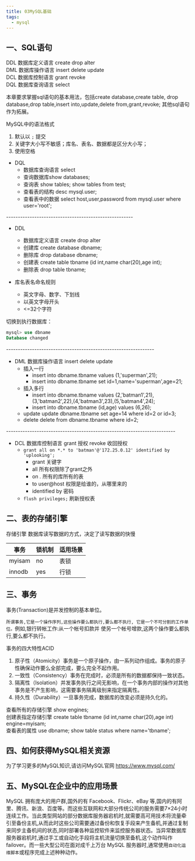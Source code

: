 ```yaml
---
title: 03MySQL基础
tags:
  - mysql
---
```


## 一、SQL语句

DDL	数据库定义语言	create drop alter  
DML	数据库操作语言	insert delete update  
DCL	数据库控制语言	grant revoke  
DQL	数据库查询语言	select   

本章要求掌握sql语句的基本用法，包括create database,create table, drop database,drop table,insert into,update,delete from,grant,revoke; 其他sql语句作为拓展。	

MySQL中的语法格式  
1. 默认以 `;` 提交
2. 关键字大小写不敏感；库名、表名、数据都是区分大小写；
3. 使用空格

- DQL	
	- 数据库查询语言 select
	- 查询数据库show databases;
	- 查询表
		show tables;
		show tables from test;
	- 查看表的结构	      desc mysql.user;
	- 查看表中的数据	   select host,user,password from mysql.user where user='root';

\------------------------------------------------------  
- DDL	
	- 数据库定义语言 create drop alter
	- 创建库 create database dbname;
	- 删除库 drop database dbname;
	- 创建表 create table tbname (id int,name char(20),age int);
	- 删除表 drop table tbname;

- 库名表名命名规则
	- 英文字母、数字、下划线
	- 以英文字母开头
	- <=32个字符
	
切换到执行数据库：
```sql
mysql> use dbname
Database changed
```
\---------------------------------------------------------------  
- DML	数据库操作语言	 insert delete update
	- 插入一行	      
		- insert into dbname.tbname values (1,'superman',21);
		- insert into dbname.tbname set id=1,name='superman',age=21;
	- 插入多行         
		- insert into dbname.tbname values (2,'batman1',21),(3,'batman2',22),(4,'batman3',23),(5,'batman4',24);
		- insert into dbname.tbname (id,age) values (6,26);	
	- update	             update dbname.tbname set age=14 where id=2 or id=3;
	- delete	             delete from dbname.tbname where id=2;

\------------------------------------------------------------------------

- DCL	数据库控制语言	grant 授权 revoke 收回授权
	- `grant all on *.* to 'batman'@'172.25.0.12' identified by 'uplooking';`
		- grant 关键字
		- all	所有权限除了grant之外
		- on *.*  所有的库所有的表
		- to user@host 权限是给谁的，从哪里来的
		- identified by 密码
	- `flush privileges;` 刷新授权表

## 二、表的存储引擎

存储引擎  数据库读写数据的方式，决定了读写数据的快慢


|            事务	 |  锁机制	 |  适用场景 |
| ---  | --- | --- |
|myisam | no 	|   表锁	 |     分析型 |
innodb |  yes	|   行锁	 |     金钱+线上高并发 |

## 三、事务

事务(Transaction)是并发控制的基本单位。

`所谓事务,它是一个操作序列,这些操作要么都执行,要么都不执行, 它是一个不可分割的工作单位。`例如,银行转帐工作:从一个帐号扣款并 使另一个帐号增款,这两个操作要么都执行,要么都不执行。

事务的四大特性ACID  
1. 原子性（Atomicity）事务是一个原子操作，由一系列动作组成。事务的原子性确保动作要么全部完成，要么完全不起作用。 
2. 一致性（Consistency）事务在完成时，必须是所有的数据都保持一致状态。
3. 隔离性（Isolation）并发事务执行之间无影响，在一个事务内部的操作对其他事务是不产生影响，这需要事务隔离级别来指定隔离性。
4. 持久性（Durability）一旦事务完成，数据库的改变必须是持久化的。

查看所有的存储引擎	  show engines;  
创建表指定存储引擎	  create table tbname (id int,name char(20),age int) engine=myisam;  
查看表的属性	use dbname; show table status where name='tbname';   

## 四、如何获得MySQL相关资源

为了学习更多的MySQL知识,请访问MySQL官网 https://www.mysql.com/

## 五、MySQL在企业中的应用场景

MySQL 拥有庞大的用户群,国外的有 Facebook、Flickr、eBay 等,国内的有阿里、腾讯、新浪、百度等。而这些互联网和大部分传统公司的服务需要7×24小时连续工作。当此类型网站的部分数据库服务器宕机时,就需要高可用技术将流量牵引至备份主机,从而此时这些公司需要通过备份和恢复手段来产生备机,并通过复制来同步主备机间的状态,同时部署各种监控软件来监控服务器状态。当异常数据库服务器宕机时,通过手工或自动化手段将主机流量切换至备机,这个动作叫作failover。而一些大型公司在面对成千上万台 MySQL 服务器时,通常使用`自动化运维脚本`或程序完成上述种种动作。
